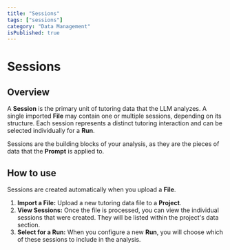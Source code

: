```yaml
---
title: "Sessions"
tags: ["sessions"]
category: "Data Management"
isPublished: true
---
```


# Sessions

## Overview

A **Session** is the primary unit of tutoring data that the LLM analyzes. A single imported **File** may contain one or multiple sessions, depending on its structure. Each session represents a distinct tutoring interaction and can be selected individually for a **Run**.

Sessions are the building blocks of your analysis, as they are the pieces of data that the **Prompt** is applied to.

## How to use

Sessions are created automatically when you upload a **File**.

1.  **Import a File:** Upload a new tutoring data file to a **Project**.
2.  **View Sessions:** Once the file is processed, you can view the individual sessions that were created. They will be listed within the project's data section.
3.  **Select for a Run:** When you configure a new **Run**, you will choose which of these sessions to include in the analysis.
